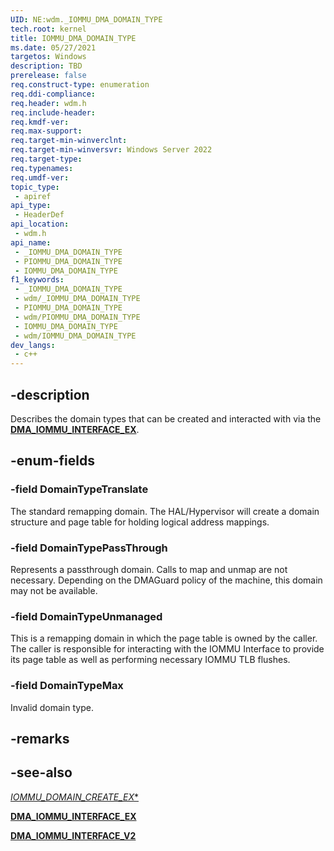 ```yaml
---
UID: NE:wdm._IOMMU_DMA_DOMAIN_TYPE
tech.root: kernel
title: IOMMU_DMA_DOMAIN_TYPE
ms.date: 05/27/2021
targetos: Windows
description: TBD
prerelease: false
req.construct-type: enumeration
req.ddi-compliance: 
req.header: wdm.h
req.include-header: 
req.kmdf-ver: 
req.max-support: 
req.target-min-winverclnt: 
req.target-min-winversvr: Windows Server 2022
req.target-type: 
req.typenames: 
req.umdf-ver: 
topic_type:
 - apiref
api_type:
 - HeaderDef
api_location:
 - wdm.h
api_name:
 - _IOMMU_DMA_DOMAIN_TYPE
 - PIOMMU_DMA_DOMAIN_TYPE
 - IOMMU_DMA_DOMAIN_TYPE
f1_keywords:
 - _IOMMU_DMA_DOMAIN_TYPE
 - wdm/_IOMMU_DMA_DOMAIN_TYPE
 - PIOMMU_DMA_DOMAIN_TYPE
 - wdm/PIOMMU_DMA_DOMAIN_TYPE
 - IOMMU_DMA_DOMAIN_TYPE
 - wdm/IOMMU_DMA_DOMAIN_TYPE
dev_langs:
 - c++
---
```


## -description

Describes the domain types that can be created and interacted with via the [**DMA_IOMMU_INTERFACE_EX**](ns-wdm-dma_iommu_interface_ex.md).

## -enum-fields

### -field DomainTypeTranslate

The standard remapping domain. The HAL/Hypervisor will create a domain structure and page table for holding logical address mappings.

### -field DomainTypePassThrough

Represents a passthrough domain. Calls to map and unmap are not necessary. Depending on the DMAGuard policy of the machine, this domain may not be available.

### -field DomainTypeUnmanaged

This is a remapping domain in which the page table is owned by the caller. The caller is responsible for interacting with the IOMMU Interface to provide its page table as well as performing necessary IOMMU TLB flushes.

### -field DomainTypeMax

Invalid domain type.

## -remarks

## -see-also

[*IOMMU_DOMAIN_CREATE_EX**](nc-wdm-iommu_domain_create_ex.md)

[**DMA_IOMMU_INTERFACE_EX**](ns-wdm-dma_iommu_interface_ex.md)

[**DMA_IOMMU_INTERFACE_V2**](ns-wdm-dma_iommu_interface_v2.md)
